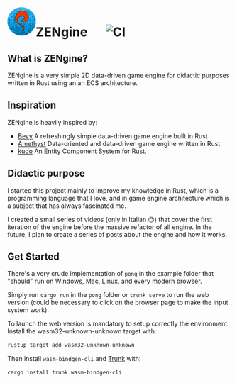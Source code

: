 <img align="left" width="64px" src="assets/branding/logo.svg" />

# ZENgine &emsp; ![CI](https://github.com/MalpenZibo/ZENgine/workflows/CI/badge.svg)

## What is ZENgine?

ZENgine is a very simple 2D data-driven game engine for didactic purposes written in Rust using an an ECS architecture.

## Inspiration
ZENgine is heavily inspired by:
* [Bevy](https://github.com/bevyengine/bevy) A refreshingly simple data-driven game engine built in Rust 
* [Amethyst](https://github.com/amethyst/amethyst) Data-oriented and data-driven game engine written in Rust 
* [kudo](https://github.com/kettle11/kudo) An Entity Component System for Rust.

## Didactic purpose
I started this project mainly to improve my knowledge in Rust, which is a programming language that I love, and in game engine architecture which is a subject that has always fascinated me.

I created a small series of videos (only in Italian 😏) that cover the first iteration of the engine before the massive refactor of all engine.
In the future, I plan to create a series of posts about the engine and how it works.

## Get Started
There's a very crude implementation of `pong` in the example folder that "should" run on Windows, Mac, Linux, and every modern browser.

Simply run `cargo run` in the  `pong` folder or `trunk serve` to run the web version (could be necessary to click on the browser page to make the input system work).

To launch the web version is mandatory to setup correctly the environment.
Install the wasm32-unknown-unknown target with:
```bash
rustup target add wasm32-unknown-unknown
```

Then install `wasm-bindgen-cli` and [Trunk](https://trunkrs.dev/) with:
```bash
cargo install trunk wasm-bindgen-cli
```